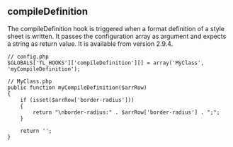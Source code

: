 compileDefinition
-----------------

The compileDefinition hook is triggered when a format definition of a style sheet is written. It passes the configuration array as argument and expects a string as return value. It is available from version 2.9.4.

	// config.php
	$GLOBALS['TL_HOOKS']['compileDefinition'][] = array('MyClass', 'myCompileDefinition');
	 
	// MyClass.php
	public function myCompileDefinition($arrRow)
	{
	    if (isset($arrRow['border-radius']))
	    {
	        return "\nborder-radius:" . $arrRow['border-radius'] . ";";
	    }
	 
	    return '';
	}